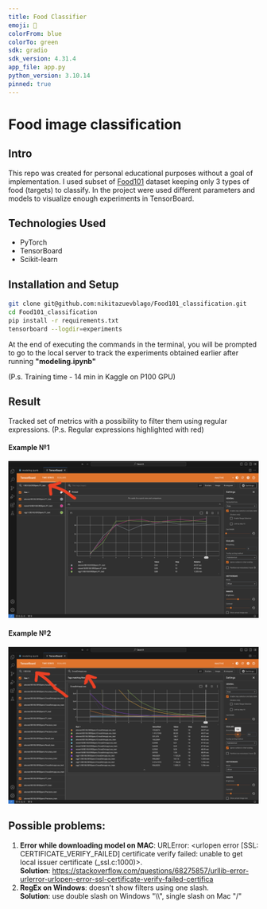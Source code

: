 ```yaml
---
title: Food Classifier
emoji: 🚀
colorFrom: blue
colorTo: green
sdk: gradio
sdk_version: 4.31.4
app_file: app.py
python_version: 3.10.14
pinned: true
---
```


# Food image classification

## Intro

This repo was created for personal educational purposes without a goal of implementation. I used subset of [Food101](https://www.kaggle.com/datasets/dansbecker/food-101) dataset keeping only 3 types of food (targets) to classify. In the project were used different parameters and models to visualize enough experiments in TensorBoard.

## Technologies Used

- PyTorch
- TensorBoard
- Scikit-learn

## Installation and Setup
```bash
git clone git@github.com:nikitazuevblago/Food101_classification.git
cd Food101_classification
pip install -r requirements.txt
tensorboard --logdir=experiments
```
At the end of executing the commands in the terminal, you will be prompted to go to the local server to track the experiments obtained earlier after running **"modeling.ipynb"**

(P.s. Training time - 14 min in Kaggle on P100 GPU)

## Result 
Tracked set of metrics with a possibility to filter them using regular expressions.
(P.s. Regular expressions highlighted with red)

#### Example №1
![result_example_1.png](result_example_1.png)

#### Example №2
![result_example_2.png](result_example_2.png)

## Possible problems:
1. **Error while downloading model on MAC**: URLError: <urlopen error [SSL: CERTIFICATE_VERIFY_FAILED] certificate verify failed: unable to get local issuer certificate (_ssl.c:1000)>. <br /> **Solution**: https://stackoverflow.com/questions/68275857/urllib-error-urlerror-urlopen-error-ssl-certificate-verify-failed-certifica
2. **RegEx on Windows**: doesn't show filters using one slash. <br /> **Solution**: use double slash on Windows "\\\\", single slash on Mac "/"
